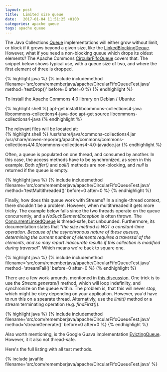 ```yaml
---
layout: post
title:  Limited size queue
date:   2017-01-04 11:51:25 +0100
categories: apache queue
tags: apache queue
---
```


The Java Collections [Queue][QUEUE] implementations will either grow without limit, or block if it grows beyond a given size, like the [LinkedBlockingDeque][LBD]. However, what if you need a non-blocking queue which drops its oldest elements? The Apache Commons [CircularFifoQueue][CFQ] covers that. The snippet below shows typical use, with a queue size of two, and where the first element of three is dropped.

{% highlight java %}
{% include includemethod filename='src/com/rememberjava/apache/CircularFifoQueueTest.java' method='testDrop()' before=0  after=0 %}
{% endhighlight %}

To install the Apache Commons 4.0 library on Debian / Ubuntu:

{% highlight shell %}
apt-get install libcommons-collections4-java libcommons-collections4-java-doc
apt-get source libcommons-collections4-java
{% endhighlight %}

The relevant files will be located at:  
{% highlight shell %}
/usr/share/java/commons-collections4.jar  
/usr/share/maven-repo/org/apache/commons/commons-collections4/4.0/commons-collections4-4.0-javadoc.jar
{% endhighlight %}

Often, a queue is populated on one thread, and consumed by another. In this case, the access methods have to be synchronized, as seen in this example. Both *offer()* and *poll()* methods are non-blocking, and *null* is returned if the queue is empty.

{% highlight java %}
{% include includemethod filename='src/com/rememberjava/apache/CircularFifoQueueTest.java' method='testMultithreaded()' before=0  after=0 %}
{% endhighlight %}

Finally, how does this queue work with Streams? In a single-thread context, there shouldn't be a problem. However, when multithreaded it gets more tricky. The example below fails since the two threads operate on the queue concurrently, and a *NoSuchElementException* is often thrown. The [ConcurrentLinkedQueue][CLQ] is thread-safe, but unbounded. Furthermore, its documentation states that *"the size method is NOT a constant-time operation. Because of the asynchronous nature of these queues, determining the current number of elements requires a traversal of the elements, and so may report inaccurate results if this collection is modified during traversal".* Which means we're back to square one.

{% highlight java %}
{% include includemethod filename='src/com/rememberjava/apache/CircularFifoQueueTest.java' method='streamFail()' before=0  after=0 %}
{% endhighlight %}

There are a few work-arounds, mentioned in [this discussion][DISCUSSION]. One trick is to use the *Stream.generate()* method, which will loop indefinilty, and synchronize on the queue within. The problem is, that this will never stop, which might be okey depending on your application. However, you'd have to run this on a spearate thread. Alternativly, use the *limit()* method or a stream terminating operation (e.g. *findFirst()*).

{% highlight java %}
{% include includemethod filename='src/com/rememberjava/apache/CircularFifoQueueTest.java' method='streamGenerate()' before=0  after=0 %}
{% endhighlight %}

Also worth mentioning, is the Google Guava implementation [EvictingQueue][EQ]. However, it it also not thread-safe.

Here's the full listing with all test methods.

{% include javafile filename='src/com/rememberjava/apache/CircularFifoQueueTest.java' %}

[QUEUE]: https://docs.oracle.com/javase/8/docs/api/java/util/Queue.html
[LBD]: https://docs.oracle.com/javase/8/docs/api/java/util/concurrent/LinkedBlockingDeque.html
[CFQ]:  http://commons.apache.org/proper/commons-collections/javadocs/api-release/org/apache/commons/collections4/queue/CircularFifoQueue.html
[CLQ]: http://docs.oracle.com/javase/7/docs/api/java/util/concurrent/ConcurrentLinkedQueue.html
[DISCUSSION]: http://stackoverflow.com/questions/23462209/stream-api-and-queues-in-java-8#23464195
[EQ]: https://google.github.io/guava/releases/18.0/api/docs/com/google/common/collect/EvictingQueue.html

